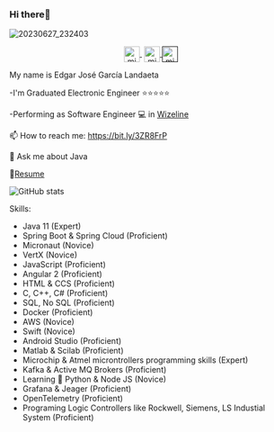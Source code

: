 ### Hi there👋
![20230627_232403](https://github.com/edgar643/edgar643/assets/54609461/e0a7897d-014c-4717-944b-4146ad9cfc8e)

<p align="center">
  
   <a href="https://www.youtube.com/channel/UCRQmogD06nB3yxXnZEV2iIw" target="blank" style='margin-right:4px'>
    <img align="center" src="https://cdn.jsdelivr.net/npm/simple-icons@3.0.1/icons/youtube.svg" alt="midudev" height="28px" width="28px" />
  </a>
  <a href="https://instagram.com/edgar643" target="blank">
    <img align="center" src="https://cdn.jsdelivr.net/npm/simple-icons@3.0.1/icons/instagram.svg" alt="midu.dev" height="28px" width="28px" />
  </a>
  <a href="" target="blank">
    <img align="center" src="https://cdn.jsdelivr.net/npm/simple-icons@3.0.1/icons/twitter.svg" alt="midudev" height="28px" width="28px" />
  </a>
</p>
 My name is Edgar José García Landaeta
 
-I'm Graduated Electronic Engineer :star::star::star::star::star:

-Performing as Software Engineer :computer: in [Wizeline](https://www.wizeline.com/)

📫 How to reach me: https://bit.ly/3ZR8FrP

💬 Ask me about Java

📘[Resume](https://github.com/edgar643/edgar643/files/10486104/CV.Edgar.Garcia.ENG.pdf)

![GitHub stats](https://github-readme-stats.vercel.app/api?username=edgar643&show_icons=true&theme=dark)

Skills:
<br>
- Java 11 (Expert)
- Spring Boot & Spring Cloud (Proficient)
- Micronaut (Novice)
- VertX (Novice)
- JavaScript (Proficient)
- Angular 2 (Proficient)
- HTML & CCS (Proficient)
- C, C++, C# (Proficient)
- SQL, No SQL (Proficient)
- Docker (Proficient)
- AWS (Novice)
- Swift (Novice) 
- Android Studio (Proficient) 
- Matlab & Scilab (Proficient) 
- Microchip & Atmel microntrollers programming skills (Expert)
- Kafka & Active MQ Brokers (Proficient)
- Learning  :snake: Python & Node JS (Novice)
- Grafana & Jeager (Proficient) 
- OpenTelemetry (Proficient)
- Programing Logic Controllers like Rockwell, Siemens, LS Industial System (Proficient)
<!--
**edgar643/edgar643** is a ✨ _special_ ✨ repository because its `README.md` (this file) appears on your GitHub profile.


-->

